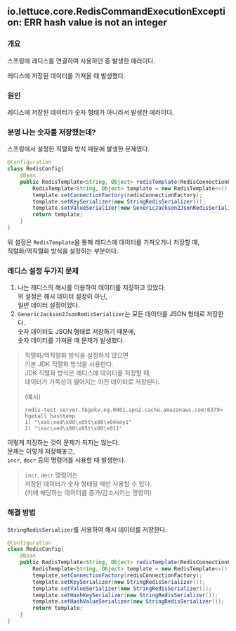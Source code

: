 ## io.lettuce.core.RedisCommandExecutionException: ERR hash value is not an integer

### 개요

스프링에 레디스를 연결하여 사용하던 중 발생한 에러이다. 

레디스에 저장된 데이터를 가져올 때 발생했다.

### 원인

레디스에 저장된 데이터가 숫자 형태가 아니라서 발생한 에러이다.

### 분명 나는 숫자를 저장했는데?

스프링에서 설정한 직렬화 방식 때문에 발생한 문제였다.

```java
@Configuration
class RedisConfig{
    @Bean
    public RedisTemplate<String, Object> redisTemplate(RedisConnectionFactory redisConnectionFactory) {
        RedisTemplate<String, Object> template = new RedisTemplate<>();
        template.setConnectionFactory(redisConnectionFactory);
        template.setKeySerializer(new StringRedisSerializer());
        template.setValueSerializer(new GenericJackson2JsonRedisSerializer());
        return template;
    }
}
```

위 설정은 `RedisTemplate`을 통해 레디스에 데이터를 가져오거나 저장할 때,  
직렬화/역직렬화 방식을 설정하는 부분이다.

### 레디스 설정 두가지 문제

1. 나는 레디스의 해시를 이용하여 데이터를 저장하고 있었다.  
   위 설정은 해시 데이터 설정이 아닌,  
   일반 데이터 설정이었다.
2. `GenericJackson2JsonRedisSerializer`는 모든 데이터를 JSON 형태로 저장한다.  
   숫자 데이터도 JSON 형태로 저장하기 때문에,  
   숫자 데이터를 가져올 때 문제가 발생했다.

> 직렬화/역직렬화 방식을 설정하지 않으면  
> 기본 JDK 직렬화 방식을 사용한다.  
> JDK 직렬화 방식은 레디스에 데이터를 저장할 때,  
> 데이터가 가독성이 떨어지는 이진 데이터로 저장된다.
> 
> (예시)  
> ```shell
> redis-test-server.tbgokv.ng.0001.apn2.cache.amazonaws.com:6379> hgetall hashtemp
> 1) "\xac\xed\x00\x05t\x00\x04key1"
> 2) "\xac\xed\x00\x05t\x00\x011"
> ```

이렇게 저장하는 것이 문제가 되지는 않는다.  
문제는 이렇게 저장해놓고,  
`incr`, `decr` 등의 명령어를 사용할 때 발생한다.

> `incr`, `decr` 명령어는  
> 저장된 데이터가 숫자 형태일 때만 사용할 수 있다.  
> (키에 해당하는 데이터를 증가/감소시키는 명령어)

### 해결 방법

`StringRedisSerializer`를 사용하여 해시 데이터를 저장한다.

```java
@Configuration
class RedisConfig{
    @Bean
    public RedisTemplate<String, Object> redisTemplate(RedisConnectionFactory redisConnectionFactory) {
        RedisTemplate<String, Object> template = new RedisTemplate<>();
        template.setConnectionFactory(redisConnectionFactory);
        template.setKeySerializer(new StringRedisSerializer());
        template.setValueSerializer(new StringRedisSerializer());
        template.setHashKeySerializer(new StringRedisSerializer());
        template.setHashValueSerializer(new StringRedisSerializer());
        return template;
    }
}
```



